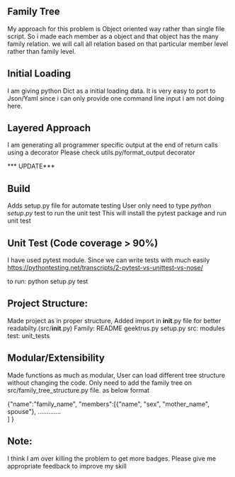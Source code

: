 Family Tree
-------------
My approach for this problem is Object oriented way rather than single file script.
So i made each member as a object and that object has the many family relation.
we will call all relation based on that particular member level rather than family
level.

Initial Loading
---------------
I am giving python Dict as a initial loading data. It is very easy to port to Json/Yaml
since i can only provide one command line input i am not doing here.

Layered Approach
---------------
I am generating all programmer specific output at the end of return calls using
a decorator
Please check utils.py/format_output decorator



*** UPDATE***

Build
----------------
Adds setup.py file for automate testing
User only need to type *python setup.py* test to run the unit test
This will install the pytest package and run unit test

Unit Test (Code coverage > 90%)
-------------
I have used pytest module. Since we can write tests with much easily
https://pythontesting.net/transcripts/2-pytest-vs-unittest-vs-nose/

to run: python setup.py test

Project Structure:
-------------
Made project as in proper structure, Added import in __init__.py file for better readabilty.(src/__init__.py)
Family:
    README
    geektrus.py
    setup.py
    src:
        modules
    test:
        unit_tests

Modular/Extensibility
-------------
Made functions as much as modular,
User can load different tree structure without changing the  code.
Only need to add the family tree on src/family_tree_structure.py file. as below format

{"name":"family_name",
 "members":[{"name", "sex", "mother_name", spouse"},
            .............           
           ]
}


Note:
-----------
I think I am over killing the problem to get more badges. Please give me appropriate feedback to
improve my skill







